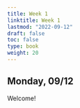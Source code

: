```yaml
---
title: Week 1 
linktitle: Week 1
lastmod: "2022-09-12"
draft: false  
toc: false  
type: book  
weight: 20
---
```


## Monday, 09/12

Welcome!

<!-- {{% staticref "pdf/Day1/Day1.pdf" "newtab" %}}Day 1 Slides{{% /staticref %}} -->

